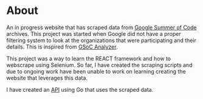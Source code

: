 # About

An in progress website that has scraped data from [Google Summer of Code](https://summerofcode.withgoogle.com/) archives. This project was started when Google did not have a proper filtering system to look at the organizations that were participating and their details. This is inspired from [GSoC Analyzer](https://github.com/Sparsh1212/gsocanalyzer).

This project was a way to learn the REACT framework and how to webscrape using Selenium. So far, I have created the scraping scripts and due to ongoing work have been unable to work on learning creating the website that leverages this data.

I have created an [API](https://github.com/tashi21/gsoc-api) using Go that uses the scraped data.
